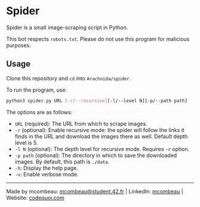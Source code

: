 # Spider

Spider is a small image-scraping script in Python.

This bot respects `robots.txt`. Please do not use this program for malicious purposes.

## Usage

Clone this repository and `cd` into `Arachnida/spider`.

To run the program, use:

```bash
python3 spider.py URL [-r/--recursive][-l/--level N][-p/--path path]
```

The options are as follows:

- `URL` (required): The URL from which to scrape images.
- `-r` (optional): Enable recursive mode: the spider will follow the links it finds in the URL and download the images there as well. Default depth level is 5.
- `-l N` (optional): The depth level for recursive mode. Requires `-r` option.
- `-p path` (optional): The directory in which to save the downloaded images. By default, this path is `./data`.
- `-h`: Display the help page.
- `-v`: Enable verbose mode.

---

Made by mcombeau: mcombeau@student.42.fr | LinkedIn: [mcombeau](https://www.linkedin.com/in/mia-combeau-86653420b/) | Website: [codequoi.com](https://www.codequoi.com)
